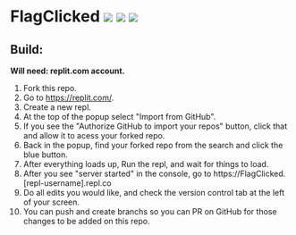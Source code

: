 # FlagClicked <img src="https://img.shields.io/uptimerobot/ratio/7/m787695288-3df9c8a76e370f30963f4bb2?label=website%20uptime"> <img src="https://img.shields.io/github/forks/FlagClicked/FlagClicked?style=flat"> <img src="https://img.shields.io/github/last-commit/FlagClicked/FlagClicked">

## Build:

**Will need: replit.com account.**

1. Fork this repo.
2. Go to https://replit.com/.
3. Create a new repl.
4. At the top of the popup select "Import from GitHub".
5. If you see the "Authorize GitHub to import your repos" button, click that and allow it to acess your forked repo.
6. Back in the popup, find your forked repo from the search and click the blue button.
7. After everything loads up, Run the repl, and wait for things to load.
8. After you see "server started" in the console, go to https://FlagClicked.[repl-username].repl.co
9. Do all edits you would like, and check the version control tab at the left of your screen.
10. You can push and create branchs so you can PR on GitHub for those changes to be added on this repo.
